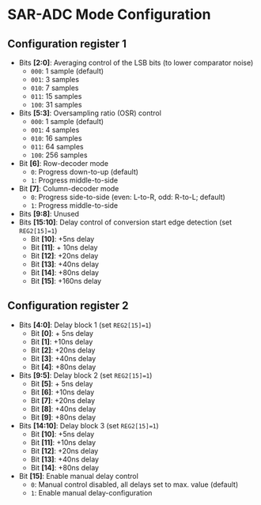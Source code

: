 # SAR-ADC Mode Configuration

## Configuration register 1

* Bits **[2:0]**: Averaging control of the LSB bits (to lower comparator noise)
  * `000`: 1 sample (default)
  * `001`: 3 samples
  * `010`: 7 samples
  * `011`: 15 samples
  * `100`: 31 samples
* Bits **[5:3]**: Oversampling ratio (OSR) control
  * `000`: 1 sample (default)
  * `001`: 4 samples
  * `010`: 16 samples
  * `011`: 64 samples
  * `100`: 256 samples  
* Bit **[6]**: Row-decoder mode
  * `0`: Progress down-to-up (default)
  * `1`: Progress middle-to-side
* Bit **[7]**: Column-decoder mode
  * `0`: Progress side-to-side (even: L-to-R, odd: R-to-L; default)
  * `1`: Progress middle-to-side
* Bits **[9:8]**: Unused
* Bits **[15:10]**: Delay control of conversion start edge detection (set `REG2[15]=1`)
  * Bit **[10]**: +5ns delay
  * Bit **[11]**: + 10ns delay
  * Bit **[12]**: +20ns delay
  * Bit **[13]**: +40ns delay
  * Bit **[14]**: +80ns delay
  * Bit **[15]**: +160ns delay

## Configuration register 2

* Bits **[4:0]**: Delay block 1 (set `REG2[15]=1`)
  * Bit **[0]**: + 5ns delay
  * Bit **[1]**: +10ns delay
  * Bit **[2]**: +20ns delay
  * Bit **[3]**: +40ns delay
  * Bit **[4]**: +80ns delay
* Bits **[9:5]**: Delay block 2 (set `REG2[15]=1`)
  * Bit **[5]**: + 5ns delay
  * Bit **[6]**: +10ns delay
  * Bit **[7]**: +20ns delay
  * Bit **[8]**: +40ns delay
  * Bit **[9]**: +80ns delay
* Bits **[14:10]**: Delay block 3 (set `REG2[15]=1`)
  * Bit **[10]**: +5ns delay
  * Bit **[11]**: +10ns delay
  * Bit **[12]**: +20ns delay
  * Bit **[13]**: +40ns delay
  * Bit **[14]**: +80ns delay
* Bit **[15]**: Enable manual delay control
  * `0`: Manual control disabled, all delays set to max. value (default)
  * `1`: Enable manual delay-configuration
